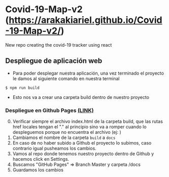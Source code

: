 # Covid-19-Map-v2 (https://arakakiariel.github.io/Covid-19-Map-v2/)
New repo creating the covid-19 tracker using react


## Despliegue de aplicación web 
- Para poder desplegar nuestra aplicación, una vez terminado el proyecto le damos al siguiente comando en nuestra terminal
```terminal
$ npm run build
```
- Esto nos va a crear una carpeta build dentro de nuestro proyecto

### Despliegue en Github Pages [(LINK)](https://docs.github.com/en/enterprise/2.13/user/articles/setting-your-username-in-git)
0. Verificar siempre el archivo index.html de la carpeta build, que las rutas href locales tengan el "." al principio sino va a romper cuando lo despleguemos porque no encuentra el archivo (ej: <link rel="icon" href="./favicon.ico" />)
1. Cambiamos el nombre de la carpeta ```build``` a ```docs```
2. En caso de no haber subido a Github el proyecto lo subimos, caso contrario igual pusheamos los cambios.
3. Vamos al repo donde tenemos nuestro proyecto dentro de Github y hacemos click en Settings.
4. Buscamos "GitHub Pages" => Branch Master y carpeta /docs
5. Guardamos los cambios